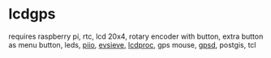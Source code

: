 # lcdgps
requires 
raspberry pi, 
rtc,
lcd 20x4,
rotary encoder with button, 
extra button as menu button,
leds,
[piio](https://wiki.tcl-lang.org/page/piio),
[evsieve](https://github.com/KarsMulder/evsieve),
[lcdproc](https://github.com/lcdproc/lcdproc),
gps mouse,
[gpsd](https://gpsd.gitlab.io/gpsd/client-howto.html),
postgis, 
tcl
